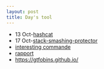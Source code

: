 ```yaml
---
layout: post
title: Day's tool
---
```


* 13 Oct-[hashcat](https://rajoul.github.io/day_tool/hashcat)
* 17 Oct-[stack-smashing-protector](https://rajoul.github.io/day_tool/stack-smashing-protector)
* [interesting commande](https://rajoul.github.io/day_tool/daily_commande)
* [rapport](https://drive.google.com/open?id=0B6KJL7gQe8g-VzJxOFFWWFhydy0wb3M0UUU3M3BOVjZuUFFj)
* https://gtfobins.github.io/
